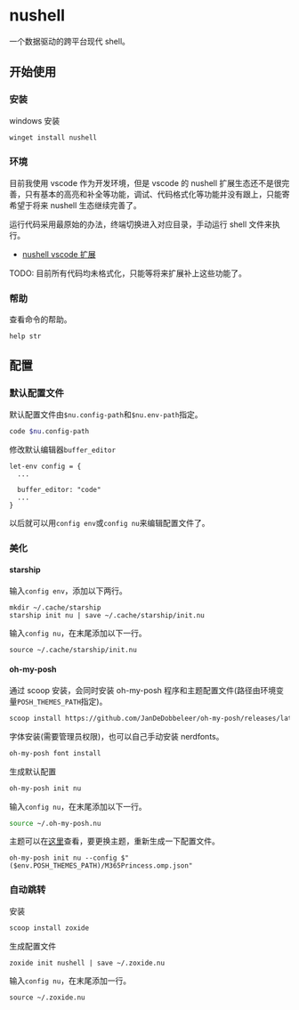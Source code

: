 # nushell

一个数据驱动的跨平台现代 shell。

## 开始使用

### 安装

windows 安装

```sh
winget install nushell
```

### 环境

目前我使用 vscode 作为开发环境，但是 vscode 的 nushell 扩展生态还不是很完善，只有基本的高亮和补全等功能，调试、代码格式化等功能并没有跟上，只能寄希望于将来 nushell 生态继续完善了。

运行代码采用最原始的办法，终端切换进入对应目录，手动运行 shell 文件来执行。

- [nushell vscode 扩展](https://github.com/nushell/vscode-nushell-lang)

TODO: 目前所有代码均未格式化，只能等将来扩展补上这些功能了。

### 帮助

查看命令的帮助。

```nushell
help str
```

## 配置

### 默认配置文件

默认配置文件由`$nu.config-path`和`$nu.env-path`指定。

```sh
code $nu.config-path
```

修改默认编辑器`buffer_editor`

```nushell
let-env config = {
  ...

  buffer_editor: "code"
  ...
}
```

以后就可以用`config env`或`config nu`来编辑配置文件了。

### 美化

#### starship

输入`config env`，添加以下两行。

```nushell
mkdir ~/.cache/starship
starship init nu | save ~/.cache/starship/init.nu
```

输入`config nu`，在末尾添加以下一行。

```nushell
source ~/.cache/starship/init.nu
```

#### oh-my-posh

通过 scoop 安装，会同时安装 oh-my-posh 程序和主题配置文件(路径由环境变量`POSH_THEMES_PATH`指定)。

```sh
scoop install https://github.com/JanDeDobbeleer/oh-my-posh/releases/latest/download/oh-my-posh.json
```

字体安装(需要管理员权限)，也可以自己手动安装 nerdfonts。

```sh
oh-my-posh font install
```

生成默认配置

```sh
oh-my-posh init nu
```

输入`config nu`，在末尾添加以下一行。

```sh
source ~/.oh-my-posh.nu
```

主题可以在[这里](https://ohmyposh.dev/docs/themes)查看，要更换主题，重新生成一下配置文件。

```nushell
oh-my-posh init nu --config $"($env.POSH_THEMES_PATH)/M365Princess.omp.json"
```

### 自动跳转

安装

```cmd
scoop install zoxide
```

生成配置文件

```nushell
zoxide init nushell | save ~/.zoxide.nu
```

输入`config nu`，在末尾添加一行。

```nushell
source ~/.zoxide.nu
```
